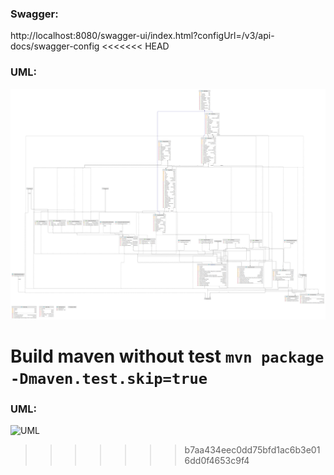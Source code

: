 ### Swagger: 
http://localhost:8080/swagger-ui/index.html?configUrl=/v3/api-docs/swagger-config
<<<<<<< HEAD
### UML:
![uml](/UML.png)

Build maven without test `mvn package -Dmaven.test.skip=true`
=======

### UML: 
![UML](https://user-images.githubusercontent.com/56327155/159108939-ddfd446e-aa76-42ce-8150-457884981a86.png)
>>>>>>> b7aa434eec0dd75bfd1ac6b3e016dd0f4653c9f4
